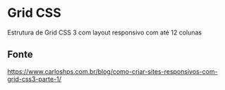 # Grid CSS
Estrutura de Grid CSS 3 com layout responsivo com até 12 colunas


## Fonte
https://www.carloshps.com.br/blog/como-criar-sites-responsivos-com-grid-css3-parte-1/
